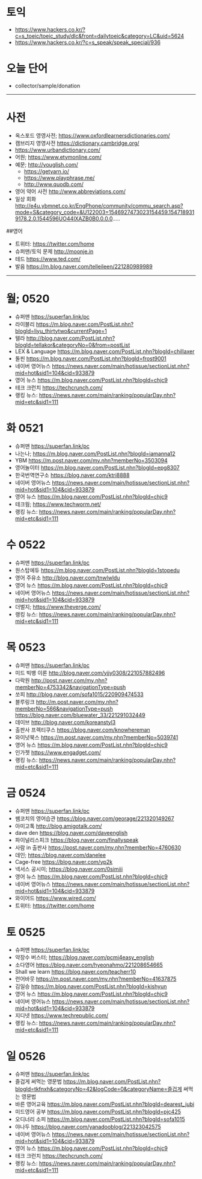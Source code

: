 # 토익
* https://www.hackers.co.kr/?c=s_toeic/toeic_study/dlc&front=dailytoeic&category=LC&uid=5624
* https://www.hackers.co.kr/?c=s_speak/speak_special/936

# 오늘 단어
* collector/sample/donation
------------------------

# 사전
* 옥스포드 영영사전; https://www.oxfordlearnersdictionaries.com/
* 캠브리지 영영사전 https://dictionary.cambridge.org/
* https://www.urbandictionary.com/
* 어원; https://www.etymonline.com/
* 예문; http://youglish.com/
	* https://getyarn.io/
	* https://www.playphrase.me/
	* http://www.quodb.com/
* 영어 약어 사전 http://www.abbreviations.com/
* 일상 회화 http://e4u.ybmnet.co.kr/EngPhone/community/commu_search.asp?mode=S&category_code=&U122003=1546927473023154459.1547189319178.2.0.1544596UO44IXAZB0B0.0.0.0.....


##영어
* 트위터: https://twitter.com/home
* 슈퍼맨/토익 문제 http://moonje.in
* 테드 https://www.ted.com/
* 발음 https://m.blog.naver.com/telleileen/221280989989
-------------


# 월; 0520
* 슈퍼맨 https://superfan.link/pc
* 라이블리 https://m.blog.naver.com/PostList.nhn?blogId=liyu_thirtytwo&currentPage=1
*  텔라 http://blog.naver.com/PostList.nhn?blogId=tellakor&categoryNo=0&from=postList
* LEX & Language https://m.blog.naver.com/PostList.nhn?blogId=chillaxer
* 돌핀 https://m.blog.naver.com/PostList.nhn?blogId=frost9001
* 네이버 영어뉴스 https://news.naver.com/main/hotissue/sectionList.nhn?mid=hot&sid1=104&cid=933879
* 영어 뉴스 https://m.blog.naver.com/PostList.nhn?blogId=chjc9
* 테크 크런치 https://techcrunch.com/
* 랭킹 뉴스: https://news.naver.com/main/ranking/popularDay.nhn?mid=etc&sid1=111


# 화 0521
* 슈퍼맨 https://superfan.link/pc
* 나는나; https://m.blog.naver.com/PostList.nhn?blogId=iamanna12
* YBM https://m.post.naver.com/my.nhn?memberNo=3503094
* 영어놀이터 https://m.blog.naver.com/PostList.nhn?blogId=epg8307
* 한국번역연구소 https://blog.naver.com/ktri8888
* 네이버 영어뉴스 https://news.naver.com/main/hotissue/sectionList.nhn?mid=hot&sid1=104&cid=933879
* 영어 뉴스 https://m.blog.naver.com/PostList.nhn?blogId=chjc9
* 테크웜; https://www.techworm.net/
* 랭킹 뉴스: https://news.naver.com/main/ranking/popularDay.nhn?mid=etc&sid1=111


# 수 0522
* 슈퍼맨 https://superfan.link/pc
* 원스탑에듀 https://m.blog.naver.com/PostList.nhn?blogId=1stopedu
* 영어 주유소 http://blog.naver.com/tnwlwldu
* 영어 뉴스 https://m.blog.naver.com/PostList.nhn?blogId=chjc9
* 네이버 영어뉴스 https://news.naver.com/main/hotissue/sectionList.nhn?mid=hot&sid1=104&cid=933879
* 더벌지; https://www.theverge.com/
* 랭킹 뉴스: https://news.naver.com/main/ranking/popularDay.nhn?mid=etc&sid1=111


# 목 0523
* 슈퍼맨 https://superfan.link/pc
*  미드 빅뱅 이론 http://blog.naver.com/yjjy0308/221057882496
*  다락원 http://post.naver.com/my.nhn?memberNo=4753342&navigationType=push
*  쏘피 http://blog.naver.com/sofa1015/220909474533
* 블루링크 http://m.post.naver.com/my.nhn?memberNo=566&navigationType=push
  https://blog.naver.com/bluewater_33/221291032449
*  데이브 http://blog.naver.com/koreanstyl3
*  출판사 프렉티쿠스  https://blog.naver.com/knowhereman
* 와이넛북스 https://m.post.naver.com/my.nhn?memberNo=5039741
* 영어 뉴스 https://m.blog.naver.com/PostList.nhn?blogId=chjc9
* 인가젯 https://www.engadget.com/
* 랭킹 뉴스: https://news.naver.com/main/ranking/popularDay.nhn?mid=etc&sid1=111

# 금 0524
* 슈퍼맨 https://superfan.link/pc
*  쌤코치의 영어습관 https://blog.naver.com/georage/221320149267
*  아미고톡 http://blog.amigotalk.com/
* dave den https://blog.naver.com/daveenglish 
* 파이널리스피크 https://blog.naver.com/finallyspeak
* 사람 in 출판사 https://post.naver.com/my.nhn?memberNo=4760630
* 데인; https://blog.naver.com/danelee
* Cage-free https://blog.naver.com/yp2k
* 넥서스 공시미; https://blog.naver.com/0simiii
* 영어 뉴스 https://m.blog.naver.com/PostList.nhn?blogId=chjc9
* 네이버 영어뉴스 https://news.naver.com/main/hotissue/sectionList.nhn?mid=hot&sid1=104&cid=933879
* 와이어드 https://www.wired.com/
* 트위터: https://twitter.com/home


# 토 0525
* 슈퍼맨 https://superfan.link/pc
* 약장수 버스터; https://blog.naver.com/pcmi4easy_english
* 소다영어 https://blog.naver.com/hyeonahmo/221208654665
* Shall we learn https://blog.naver.com/teacherr10
* 런어바웃 https://m.post.naver.com/my.nhn?memberNo=41637875
* 김일승 https://m.blog.naver.com/PostList.nhn?blogId=kishyun
* 영어 뉴스 https://m.blog.naver.com/PostList.nhn?blogId=chjc9
* 네이버 영어뉴스 https://news.naver.com/main/hotissue/sectionList.nhn?mid=hot&sid1=104&cid=933879
* 지디넷 https://www.techrepublic.com/
* 랭킹 뉴스: https://news.naver.com/main/ranking/popularDay.nhn?mid=etc&sid1=111



# 일 0526
* 슈퍼맨 https://superfan.link/pc
* 즐겁게 써먹는 영문법 https://m.blog.naver.com/PostList.nhn?blogId=tkfnxh&categoryNo=42&logCode=0&categoryName=즐겁게 써먹는 영문법
* 바른 영어교육 https://m.blog.naver.com/PostList.nhn?blogId=dearest_jubi
* 미드영어 공부 https://m.blog.naver.com/PostList.nhn?blogId=pjc425
* 오디너리 소피 https://m.blog.naver.com/PostList.nhn?blogId=sofa1015
* 야나두 https://blog.naver.com/yanadooblog/221323042575
* 네이버 영어뉴스 https://news.naver.com/main/hotissue/sectionList.nhn?mid=hot&sid1=104&cid=933879
* 영어 뉴스 https://m.blog.naver.com/PostList.nhn?blogId=chjc9
* 테크 크런치 https://techcrunch.com/
* 랭킹 뉴스: https://news.naver.com/main/ranking/popularDay.nhn?mid=etc&sid1=111
